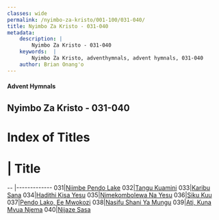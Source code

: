 ```yaml
---
classes: wide
permalink: /nyimbo-za-kristo/001-100/031-040/
title: Nyimbo Za Kristo - 031-040
metadata:
    description: |
        Nyimbo Za Kristo - 031-040
    keywords:  |
        Nyimbo Za Kristo, adventhymnals, advent hymnals, 031-040
    author: Brian Onang'o
---
```


#### Advent Hymnals
## Nyimbo Za Kristo - 031-040

# Index of Titles
# | Title                        
-- |-------------
031|[Niimbe Pendo Lake](/nyimbo-za-kristo/001-100/031-040/Niimbe-Pendo-Lake)
032|[Tangu Kuamini](/nyimbo-za-kristo/001-100/031-040/Tangu-Kuamini)
033|[Karibu Sana](/nyimbo-za-kristo/001-100/031-040/Karibu-Sana)
034|[Hadithi Kisa Yesu](/nyimbo-za-kristo/001-100/031-040/Hadithi-Kisa-Yesu)
035|[Nimekombolewa Na Yesu](/nyimbo-za-kristo/001-100/031-040/Nimekombolewa-Na-Yesu)
036|[Siku Kuu](/nyimbo-za-kristo/001-100/031-040/Siku-Kuu)
037|[Pendo Lako, Ee Mwokozi](/nyimbo-za-kristo/001-100/031-040/Pendo-Lako,-Ee-Mwokozi)
038|[Nasifu Shani Ya Mungu](/nyimbo-za-kristo/001-100/031-040/Nasifu-Shani-Ya-Mungu)
039|[Ati, Kuna Mvua Njema](/nyimbo-za-kristo/001-100/031-040/Ati,-Kuna-Mvua-Njema)
040|[Nijaze Sasa](/nyimbo-za-kristo/001-100/031-040/Nijaze-Sasa)